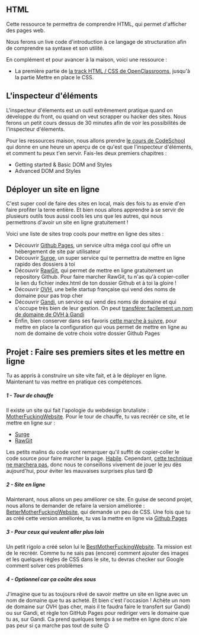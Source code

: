 HTML
----------

Cette ressource te permettra de comprendre HTML, qui permet d'afficher des pages web. <br>

Nous ferons un live code d'introduction à ce langage de structuration afin de comprendre sa syntaxe et son utilité.  <br>

En complément et pour avancer à la maison, voici une ressource :  <br>

* La première partie de [la track HTML / CSS de OpenClassrooms](https://openclassrooms.com/courses/apprenez-a-creer-votre-site-web-avec-html5-et-css3), jusqu'à la partie Mettre en place le CSS.

L'inspecteur d'éléments
---------------------------

L'inspecteur d'élements est un outil extrêmement pratique quand on développe du front, ou quand on veut scrapper ou hacker des sites. Nous ferons un petit cours dessus de 30 minutes afin de voir les possibilités de l'inspecteur d'élements.  <br>

Pour les ressources maison, nous allons prendre [le cours de CodeSchool](http://discover-devtools.codeschool.com/) qui donne en une heure un aperçu de ce qu'est que l'inspecteur d'éléments, et comment tu peux t'en servir. Fais-les deux premiers chapitres : <br>

* Getting started & Basic DOM and Styles
* Advanced DOM and Styles

Déployer un site en ligne
-------------------------

C'est super cool de faire des sites en local, mais des fois tu as envie d'en faire profiter la terre entière. Et bien nous allons apprendre à se servir de plusieurs outils tous aussi cools les uns que les autres, qui nous permettrons d'avoir un site en ligne gratuitement ! <br>

Voici une liste de sites trop cools pour mettre en ligne des sites : <br>

* Découvrir [Github Pages](https://pages.github.com/), un service ultra méga cool qui offre un hébergement de site par utilisateur
* Découvrir [Surge](surge.sh), un super service qui te permettra de mettre en ligne rapido des dossiers à toi
* Découvrir [RawGit](https://rawgit.com/), qui permet de mettre en ligne gratuitement un repository Github. Pour faire marcher RawGit, tu n'as qu'à copier-coller le lien du fichier index.html de ton dossier Github et à toi la gloire !
* Découvrir [OVH](https://www.ovh.com/fr/domaines/), une belle startup française qui vend des noms de domaine pour pas trop cher
* Découvrir [Gandi](https://www.gandi.net/en), un service qui vend des noms de domaine et qui s'occupe très bien de leur gestion. On peut [transférer facilement un nom de domaine de OVH à Gandi](https://wiki.gandi.net/fr/domains/transfer/fromovh)
* Enfin, bien conserver dans ses favoris [cette marche à suivre](http://spector.io/how-to-set-up-github-pages-with-a-custom-domain-on-gandi/), pour mettre en place la configuration qui vous permet de mettre en ligne au nom de domaine de votre choix votre dossier Github Pages


Projet : Faire ses premiers sites et les mettre en ligne
-----------------------------------------------

Tu as appris à construire un site vite fait, et à le déployer en ligne. Maintenant tu vas mettre en pratique ces compétences.

##### 1 - Tour de chauffe

Il existe un site qui fait l'apologie du webdesign brutaliste : [MotherFuckingWebsite](http://motherfuckingwebsite.com/). Pour le tour de chauffe, tu vas recréér ce site, et le mettre en ligne sur : <br>

* [Surge]()
* [RawGit]()

Les petits malins du code vont remarquer qu'il suffit de copier-coller le code source pour faire marcher la page. [Habile](https://www.youtube.com/watch?v=18SNR9c09is). Cependant, [cette technique ne marchera pas](https://xkcd.com/1605/), donc nous te conseillons vivement de jouer le jeu dès aujourd'hui, pour éviter les mauvaises surprises plus tard 😨

##### 2 -  Site en ligne

Maintenant, nous allons un peu améliorer ce site. En guise de second projet, nous allons te demander de refaire la version améliorée : [BetterMotherFuckingWebsite](http://bettermotherfuckingwebsite.com/), qui demande un peu de CSS. Une fois que tu as créé cette version améliorée, tu vas la mettre en ligne via [Github Pages](https://pages.github.com/)

##### 3 - Pour ceux qui veulent aller plus loin

Un petit rigolo a créé selon lui le [BestMotherFuckingWebsite](https://thebestmotherfucking.website/). Ta mission est de le recréér. Comme tu ne sais pas (encore) comment ajouter des images et les quelques règles de CSS dans le site, tu devras checker sur Google comment solver ces problèmes

##### 4 - Optionnel car ça coûte des sous

J'imagine que tu as toujours rêvé de savoir mettre un site en ligne avec un nom de domaine que tu as acheté. Et bien c'est l'occasion ! Achète un nom de domaine sur OVH (pas cher, mais il te faudra faire le transfert sur Gandi) ou sur Gandi, et règle ton GitHub Pages pour rediriger vers le domaine que tu as, sur Gandi. Ca prend quelques temps à se mettre en ligne donc n'aie pas peur si ça marche pas tout de suite 😉
